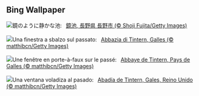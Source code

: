 ## Bing Wallpaper
![](https://www.bing.com/th?id=OHR.NaganoPond_JA-JP0131888809_UHD.jpg&w=1000)鏡のように静かな池:&nbsp;&ensp;[鏡池, 長野県 長野市 (© Shoji Fujita/Getty Images)](https://www.bing.com/th?id=OHR.NaganoPond_JA-JP0131888809_UHD.jpg)
<br><br/>
![](https://www.bing.com/th?id=OHR.GothicRuins_IT-IT1962956673_UHD.jpg&w=1000)Una finestra a sbalzo sul passato:&nbsp;&ensp;[Abbazia di Tintern, Galles (© matthibcn/Getty Images)](https://www.bing.com/th?id=OHR.GothicRuins_IT-IT1962956673_UHD.jpg)
<br><br/>
![](https://www.bing.com/th?id=OHR.GothicRuins_FR-FR6737278090_UHD.jpg&w=1000)Une fenêtre en porte-à-faux sur le passé:&nbsp;&ensp;[Abbaye de Tintern, Pays de Galles (© matthibcn/Getty Images)](https://www.bing.com/th?id=OHR.GothicRuins_FR-FR6737278090_UHD.jpg)
<br><br/>
![](https://www.bing.com/th?id=OHR.GothicRuins_ES-ES4960071647_UHD.jpg&w=1000)Una ventana voladiza al pasado:&nbsp;&ensp;[Abadía de Tintern, Gales, Reino Unido (© matthibcn/Getty Images)](https://www.bing.com/th?id=OHR.GothicRuins_ES-ES4960071647_UHD.jpg)
<br><br/>
